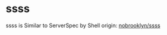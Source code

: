 # ssss
ssss is Similar to ServerSpec by Shell
origin: [nobrooklyn/ssss](https://github.com/nobrooklyn/ssss)
